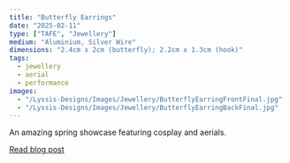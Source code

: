```yaml
---
title: "Butterfly Earrings"
date: "2025-02-11"
type: ["TAFE", "Jewellery"]
medium: "Aluminium, Silver Wire"
dimensions: "2.4cm x 2cm (butterfly); 2.2cm x 1.3cm (hook)"
tags:
  - jewellery
  - aerial
  - performance
images:
  - "/Lyssis-Designs/Images/Jewellery/ButterflyEarringFrontFinal.jpg"
  - "/Lyssis-Designs/Images/Jewellery/ButterflyEarringBackFinal.jpg"
---
```


An amazing spring showcase featuring cosplay and aerials.

[Read blog post](#/blog/Jewellery/Completed-Jewellery/Butterfly-Earrings)
